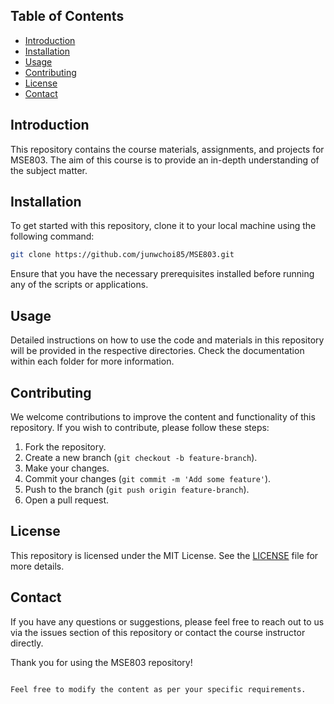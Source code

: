 ## Table of Contents

- [Introduction](#introduction)
- [Installation](#installation)
- [Usage](#usage)
- [Contributing](#contributing)
- [License](#license)
- [Contact](#contact)

## Introduction

This repository contains the course materials, assignments, and projects for MSE803. The aim of this course is to provide an in-depth understanding of the subject matter.

## Installation

To get started with this repository, clone it to your local machine using the following command:

```sh
git clone https://github.com/junwchoi85/MSE803.git
```

Ensure that you have the necessary prerequisites installed before running any of the scripts or applications.

## Usage

Detailed instructions on how to use the code and materials in this repository will be provided in the respective directories. Check the documentation within each folder for more information.

## Contributing

We welcome contributions to improve the content and functionality of this repository. If you wish to contribute, please follow these steps:

1. Fork the repository.
2. Create a new branch (`git checkout -b feature-branch`).
3. Make your changes.
4. Commit your changes (`git commit -m 'Add some feature'`).
5. Push to the branch (`git push origin feature-branch`).
6. Open a pull request.

## License

This repository is licensed under the MIT License. See the [LICENSE](LICENSE) file for more details.

## Contact

If you have any questions or suggestions, please feel free to reach out to us via the issues section of this repository or contact the course instructor directly.

Thank you for using the MSE803 repository!
```

Feel free to modify the content as per your specific requirements.
